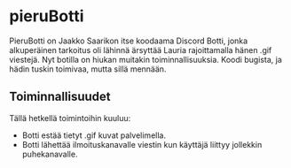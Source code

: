 # pieruBotti

PieruBotti on Jaakko Saarikon itse koodaama Discord Botti, jonka alkuperäinen tarkoitus oli lähinnä ärsyttää Lauria rajoittamalla hänen .gif viestejä.
Nyt botilla on hiukan muitakin toiminnallisuuksia.
Koodi bugista, ja hädin tuskin toimivaa, mutta sillä mennään.

## Toiminnallisuudet

Tällä hetkellä toimintoihin kuuluu:

- Botti estää tietyt .gif kuvat palvelimella.
- Botti lähettää ilmoituskanavalle viestin kun käyttäjä liittyy jollekkin puhekanavalle.
